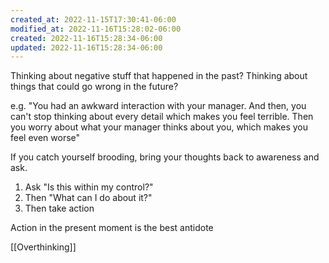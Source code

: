 ```yaml
---
created_at: 2022-11-15T17:30:41-06:00
modified_at: 2022-11-16T15:28:02-06:00
created: 2022-11-16T15:28:34-06:00
updated: 2022-11-16T15:28:34-06:00
---
```


Thinking about negative stuff that happened in the past?
Thinking about things that could go wrong in the future?

e.g. "You had an awkward interaction with your manager.  And then, you can't stop thinking about every detail which makes you feel terrible. Then you worry about what your manager thinks about you, which makes you feel even worse"

If you catch yourself brooding, bring your thoughts back to awareness and ask.

1. Ask "Is this within my control?"
2. Then "What can I do about it?"
3. Then take action

Action in the present moment is the best antidote

[[Overthinking]]
